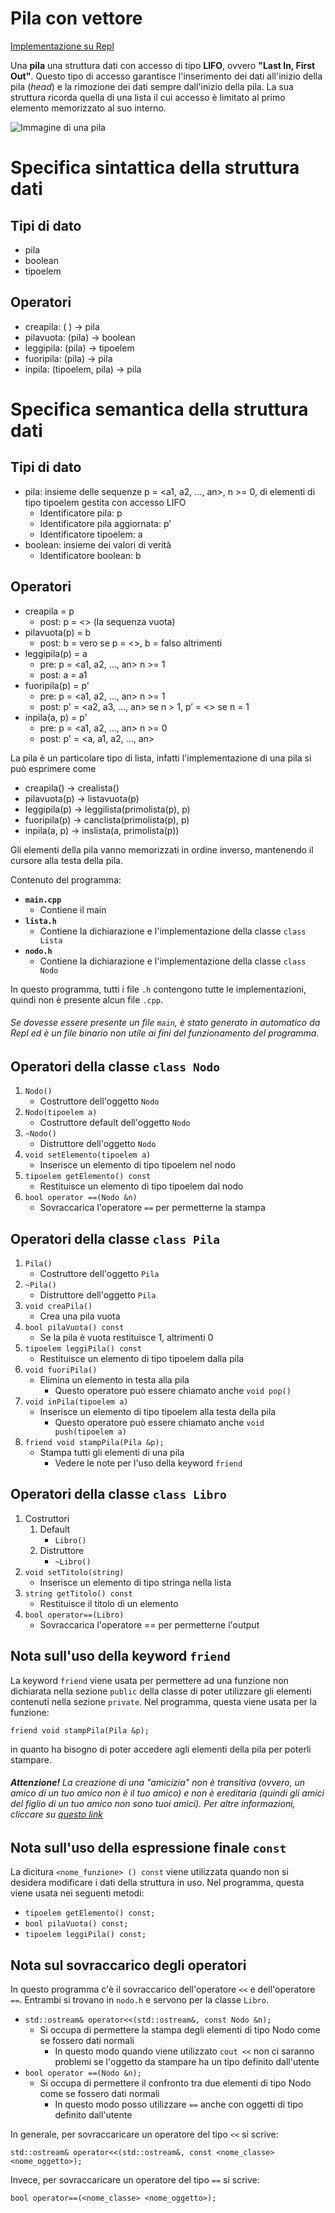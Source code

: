 # Pila con vettore

[Implementazione su Repl](https://repl.it/@EsterMolinari/PilaVettoreSlide#main.cpp)

Una **pila** una struttura dati con accesso di tipo **LIFO**, ovvero **"Last In, First Out"**.
Questo tipo di accesso garantisce l'inserimento dei dati all'inizio della pila (*head*) e la rimozione dei dati sempre dall'inizio della pila. La sua struttura ricorda quella di una lista il cui accesso è limitato al primo elemento memorizzato al suo interno.

![Immagine di una pila](https://cdn.programiz.com/sites/tutorial2program/files/stack.png)

# Specifica sintattica della struttura dati
## Tipi di dato
* pila
* boolean
* tipoelem

## Operatori
* creapila:   ( )              → pila
* pilavuota:  (pila)           → boolean 
* leggipila:  (pila)           → tipoelem
* fuoripila:  (pila)           → pila
* inpila:     (tipoelem, pila) → pila

# Specifica semantica della struttura dati
## Tipi di dato
* pila: insieme delle sequenze p = <a1, a2, …, an>, n >= 0, di elementi di tipo tipoelem gestita con accesso LIFO
  * Identificatore pila: p
  * Identificatore pila aggiornata: p'
  * Identificatore tipoelem: a
* boolean: insieme dei valori di verità
  * Identificatore boolean: b

## Operatori
* creapila = p
  * post: p = <> (la sequenza vuota) 
* pilavuota(p) = b
  * post: b = vero se p = <>, b = falso altrimenti
* leggipila(p) = a
  * pre: p = <a1, a2, …, an> n >= 1
  * post: a = a1
* fuoripila(p) = p'
  * pre: p = <a1, a2, …, an> n >= 1
  * post: p' = <a2, a3, …, an> se n > 1, p’ = <> se n = 1
* inpila(a, p) = p'
  * pre: p = <a1, a2, …, an> n >= 0
  * post: p' = <a, a1, a2, …, an>

La pila è un particolare tipo di lista, infatti l'implementazione di una pila si può esprimere come
* creapila() → crealista()
* pilavuota(p) → listavuota(p) 
* leggipila(p) → leggilista(primolista(p), p)
* fuoripila(p) → canclista(primolista(p), p)
* inpila(a, p) → inslista(a, primolista(p))

Gli elementi della pila vanno memorizzati in ordine inverso, mantenendo il cursore alla testa della pila.

Contenuto del programma:
* **`main.cpp`**
  * Contiene il main
* **`lista.h`**
  * Contiene la dichiarazione e l'implementazione della classe `class Lista`
* **`nodo.h`**
  * Contiene la dichiarazione e l'implementazione della classe `class Nodo`
  
In questo programma, tutti i file `.h` contengono tutte le implementazioni, quindi non è presente alcun file `.cpp`.

###### Se dovesse essere presente un file `main`, è stato generato in automatico da Repl ed è un file binario non utile ai fini del funzionamento del programma.

## Operatori della classe `class Nodo`
1. `Nodo()`
    * Costruttore dell'oggetto `Nodo`
2. `Nodo(tipoelem a)`
    * Costruttore default dell'oggetto `Nodo`
3. `~Nodo()`
    * Distruttore dell'oggetto `Nodo`
4. `void setElemento(tipoelem a)`
    * Inserisce un elemento di tipo tipoelem nel nodo
5. `tipoelem getElemento() const`
    * Restituisce un elemento di tipo tipoelem dal nodo
6. `bool operator ==(Nodo &n)`
    * Sovraccarica l'operatore `==` per permetterne la stampa
  
## Operatori della classe `class Pila`
1. `Pila()`
    * Costruttore dell'oggetto `Pila`
2. `~Pila()`
    * Distruttore dell'oggetto `Pila`
3. `void creaPila()`
    * Crea una pila vuota
4. `bool pilaVuota() const`
    * Se la pila è vuota restituisce 1, altrimenti 0
5. `tipoelem leggiPila() const`
    * Restituisce un elemento di tipo tipoelem dalla pila
6. `void fuoriPila()`
    * Elimina un elemento in testa alla pila
        * Questo operatore può essere chiamato anche `void pop()`
7. `void inPila(tipoelem a)`
    * Inserisce un elemento di tipo tipoelem alla testa della pila
        * Questo operatore può essere chiamato anche `void push(tipoelem a)`
8. `friend void stampPila(Pila &p);`
    * Stampa tutti gli elementi di una pila
        * Vedere le note per l'uso della keyword `friend`

## Operatori della classe `class Libro`
1. Costruttori
    1. Default
        * `Libro()`
    2. Distruttore
        * `~Libro()`
2. `void setTitolo(string)`
    * Inserisce un elemento di tipo stringa nella lista
3. `string getTitolo() const`
    * Restituisce il titolo di un elemento
4. `bool operator==(Libro)`
    * Sovraccarica l'operatore == per permetterne l'output
    
## Nota sull'uso della keyword `friend`
La keyword `friend` viene usata per permettere ad una funzione non dichiarata nella sezione `public` della classe di poter utilizzare gli elementi contenuti nella sezione `private`. 
Nel programma, questa viene usata per la funzione:

`friend void stampPila(Pila &p);`

in quanto ha bisogno di poter accedere agli elementi della pila per poterli stampare.

###### **Attenzione!** La creazione di una "amicizia" non è transitiva (ovvero, un amico di un tuo amico non è il tuo amico) e non è ereditaria (quindi gli amici del figlio di un tuo amico non sono tuoi amici). Per altre informazioni, cliccare su [questo link](https://en.cppreference.com/w/cpp/language/friend)

## Nota sull'uso della espressione finale `const`
La dicitura `<nome_funzione> () const` viene utilizzata quando non si desidera modificare i dati della struttura in uso.
Nel programma, questa viene usata nei seguenti metodi:
* `tipoelem getElemento() const;`
* `bool pilaVuota() const;`
* `tipoelem leggiPila() const;`

## Nota sul sovraccarico degli operatori
In questo programma c'è il sovraccarico dell'operatore `<<` e dell'operatore `==`.
Entrambi si trovano in `nodo.h` e servono per la classe `Libro`.
* `std::ostream& operator<<(std::ostream&, const Nodo &n);`
  * Si occupa di permettere la stampa degli elementi di tipo Nodo come se fossero dati normali
    * In questo modo quando viene utilizzato `cout <<` non ci saranno problemi se l'oggetto da stampare ha un tipo definito dall'utente
* `bool operator ==(Nodo &n);`
  * Si occupa di permettere il confronto tra due elementi di tipo Nodo come se fossero dati normali
    * In questo modo posso utilizzare `==` anche con oggetti di tipo definito dall'utente

In generale, per sovraccaricare un operatore del tipo `<<` si scrive:

`std::ostream& operator<<(std::ostream&, const <nome_classe> <nome_oggetto>);`

Invece, per sovraccaricare un operatore del tipo `==` si scrive:

`bool operator==(<nome_classe> <nome_oggetto>);`
